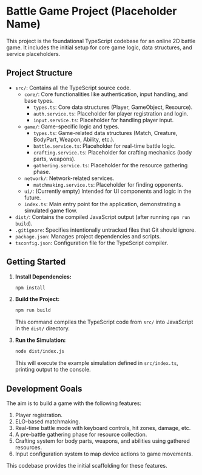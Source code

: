# Battle Game Project (Placeholder Name)

This project is the foundational TypeScript codebase for an online 2D battle game. It includes the initial setup for core game logic, data structures, and service placeholders.

## Project Structure

-   `src/`: Contains all the TypeScript source code.
    -   `core/`: Core functionalities like authentication, input handling, and base types.
        -   `types.ts`: Core data structures (Player, GameObject, Resource).
        -   `auth.service.ts`: Placeholder for player registration and login.
        -   `input.service.ts`: Placeholder for handling player input.
    -   `game/`: Game-specific logic and types.
        -   `types.ts`: Game-related data structures (Match, Creature, BodyPart, Weapon, Ability, etc.).
        -   `battle.service.ts`: Placeholder for real-time battle logic.
        -   `crafting.service.ts`: Placeholder for crafting mechanics (body parts, weapons).
        -   `gathering.service.ts`: Placeholder for the resource gathering phase.
    -   `network/`: Network-related services.
        -   `matchmaking.service.ts`: Placeholder for finding opponents.
    -   `ui/`: (Currently empty) Intended for UI components and logic in the future.
    -   `index.ts`: Main entry point for the application, demonstrating a simulated game flow.
-   `dist/`: Contains the compiled JavaScript output (after running `npm run build`).
-   `.gitignore`: Specifies intentionally untracked files that Git should ignore.
-   `package.json`: Manages project dependencies and scripts.
-   `tsconfig.json`: Configuration file for the TypeScript compiler.

## Getting Started

1.  **Install Dependencies:**
    ```bash
    npm install
    ```

2.  **Build the Project:**
    ```bash
    npm run build
    ```
    This command compiles the TypeScript code from `src/` into JavaScript in the `dist/` directory.

3.  **Run the Simulation:**
    ```bash
    node dist/index.js
    ```
    This will execute the example simulation defined in `src/index.ts`, printing output to the console.

## Development Goals

The aim is to build a game with the following features:
1.  Player registration.
2.  ELO-based matchmaking.
3.  Real-time battle mode with keyboard controls, hit zones, damage, etc.
4.  A pre-battle gathering phase for resource collection.
5.  Crafting system for body parts, weapons, and abilities using gathered resources.
6.  Input configuration system to map device actions to game movements.

This codebase provides the initial scaffolding for these features.
